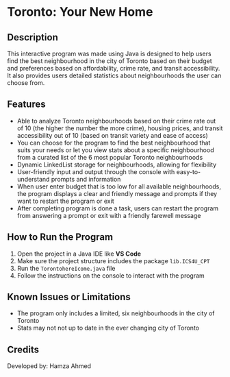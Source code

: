 # Toronto: Your New Home 

## Description  
This interactive program was made using Java is designed to help users find the best neighbourhood in the city of Toronto based on their budget and preferences based on affordability, crime rate, and transit accessibility. It also provides users detailed statistics about neighbourhoods the user can choose from.

## Features  
- Able to analyze Toronto neighbourhoods based on their crime rate out of 10 (the higher the number the more crime), housing prices, and transit accessibility out of 10 (based on transit variety and ease of access)
- You can choose for the program to find the best neighbourhood that suits your needs or let you view stats about a specific neighbourhood from a curated list of the 6 most popular Toronto neighbourhoods
- Dynamic LinkedList storage for neighbourhoods, allowing for flexibility
- User-friendly input and output through the console with easy-to-understand prompts and information
- When user enter budget that is too low for all available neighbourhoods, the program displays a clear and friendly message and prompts if they want to restart the program or exit
- After completing program is done a task, users can restart the program from answering a prompt or exit with a friendly farewell message

## How to Run the Program  
1. Open the project in a Java IDE like **VS Code**
2. Make sure the project structure includes the package `lib.ICS4U_CPT`
3. Run the `TorontohereIcome.java` file
4. Follow the instructions on the console to interact with the program

## Known Issues or Limitations  
- The program only includes a limited, six neighbourhoods in the city of Toronto 
- Stats may not not up to date in the ever changing city of Toronto

## Credits  
Developed by: Hamza Ahmed